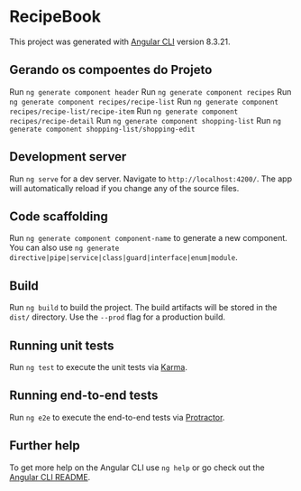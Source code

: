 # RecipeBook

This project was generated with [Angular CLI](https://github.com/angular/angular-cli) version 8.3.21.

## Gerando os compoentes do Projeto

Run `ng generate component header`
Run `ng generate component recipes`
Run `ng generate component recipes/recipe-list`
Run `ng generate component recipes/recipe-list/recipe-item`
Run `ng generate component recipes/recipe-detail`
Run `ng generate component shopping-list`
Run `ng generate component shopping-list/shopping-edit`

## Development server

Run `ng serve` for a dev server. Navigate to `http://localhost:4200/`. The app will automatically reload if you change any of the source files.

## Code scaffolding

Run `ng generate component component-name` to generate a new component. You can also use `ng generate directive|pipe|service|class|guard|interface|enum|module`.

## Build

Run `ng build` to build the project. The build artifacts will be stored in the `dist/` directory. Use the `--prod` flag for a production build.

## Running unit tests

Run `ng test` to execute the unit tests via [Karma](https://karma-runner.github.io).

## Running end-to-end tests

Run `ng e2e` to execute the end-to-end tests via [Protractor](http://www.protractortest.org/).

## Further help

To get more help on the Angular CLI use `ng help` or go check out the [Angular CLI README](https://github.com/angular/angular-cli/blob/master/README.md).
